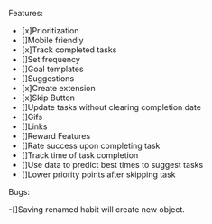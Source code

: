 Features:

- [x]Prioritization
- []Mobile friendly
- [x]Track completed tasks
- []Set frequency
- []Goal templates
- []Suggestions
- [x]Create extension
- [x]Skip Button
- []Update tasks without clearing completion date
- []Gifs
- []Links
- []Reward Features
- []Rate success upon completing task
- []Track time of task completion
- []Use data to predict best times to suggest tasks
- []Lower priority points after skipping task


Bugs:

-[]Saving renamed habit will create new object.
